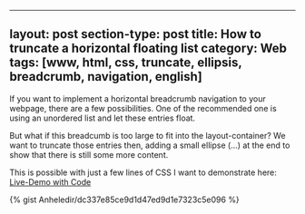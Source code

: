 
---
layout: post
section-type: post
title: How to truncate a horizontal floating list
category: Web 
tags: [www, html, css, truncate, ellipsis, breadcrumb, navigation, english]
---

If you want to implement a horizontal breadcrumb navigation to your webpage, there are a few possibilities. One of the recommended one is using an unordered list and let these entries float.

But what if this breadcumb is too large to fit into the layout-container? We want to truncate those entries then, adding a small ellipse (&hellip;) at the end to show that there is still some more content.

This is possible with just a few lines of CSS I want to demonstrate here: [Live-Demo with Code]

{% gist Anheledir/dc337e85ce9d1d47ed9d1e7323c5e096 %}

[Live-Demo with Code]:https://repl.it/GNuz/5
